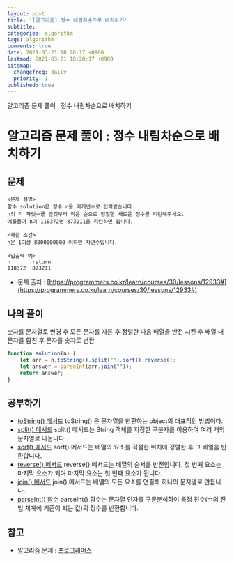 ```yaml
---
layout: post
title: '[알고리즘] 정수 내림차순으로 배치하기'
subtitle: 
categories: algorithm
tags: algorithm
comments: true
date: 2021-03-21 18:20:17 +0900
lastmod: 2021-03-21 18:20:17 +0900
sitemap:
  changefreq: daily
  priority: 1
published: true
---
```


알고리즘 문제 풀이 : 정수 내림차순으로 배치하기<br />

# 알고리즘 문제 풀이 : 정수 내림차순으로 배치하기

## 문제 
```text
<문제 설명>
함수 solution은 정수 n을 매개변수로 입력받습니다. 
n의 각 자릿수를 큰것부터 작은 순으로 정렬한 새로운 정수를 리턴해주세요. 
예를들어 n이 118372면 873211을 리턴하면 됩니다.

<제한 조건>
n은 1이상 8000000000 이하인 자연수입니다.

<입출력 예>
n       return
118372  873211
```

* 문제 출처 : [https://programmers.co.kr/learn/courses/30/lessons/12933#](https://programmers.co.kr/learn/courses/30/lessons/12933#)



## 나의 풀이
숫자를 문자열로 변경 후 모든 문자를 자른 후 정렬한 다음 배열을 반전 시킨 후
배열 내 문자를 합친 후 문자를 숫자로 변환

```javascript
function solution(n) {
    let arr = n.toString().split("").sort().reverse();
    let answer = parseInt(arr.join(""));
    return answer;
}
```



## 공부하기
- [toString() 메서드](https://developer.mozilla.org/ko/docs/Web/JavaScript/Reference/Global_Objects/Object/toString)
toString() 은 문자열을 반환하는 object의 대표적인 방법이다.
- [split() 메서드](https://developer.mozilla.org/ko/docs/Web/JavaScript/Reference/Global_Objects/String/split)
split() 메서드는 String 객체를 지정한 구분자를 이용하여 여러 개의 문자열로 나눕니다.
- [sort() 메서드](https://developer.mozilla.org/ko/docs/Web/JavaScript/Reference/Global_Objects/Array/sort)
sort() 메서드는 배열의 요소를 적절한 위치에 정렬한 후 그 배열을 반환합니다. 
- [reverse() 메서드](https://developer.mozilla.org/ko/docs/Web/JavaScript/Reference/Global_Objects/Array/reverse)
reverse() 메서드는 배열의 순서를 반전합니다. 첫 번째 요소는 마지막 요소가 되며 마지막 요소는 첫 번째 요소가 됩니다.
- [join() 메서드](https://developer.mozilla.org/ko/docs/Web/JavaScript/Reference/Global_Objects/Array/join)
join() 메서드는 배열의 모든 요소를 연결해 하나의 문자열로 만듭니다.
- [parseInt() 함수](https://developer.mozilla.org/ko/docs/Web/JavaScript/Reference/Global_Objects/parseInt)
parseInt() 함수는 문자열 인자를 구문분석하여 특정 진수(수의 진법 체계에 기준이 되는 값)의 정수를 반환합니다.



## 참고
- 알고리즘 문제 : [프로그래머스](https://programmers.co.kr)